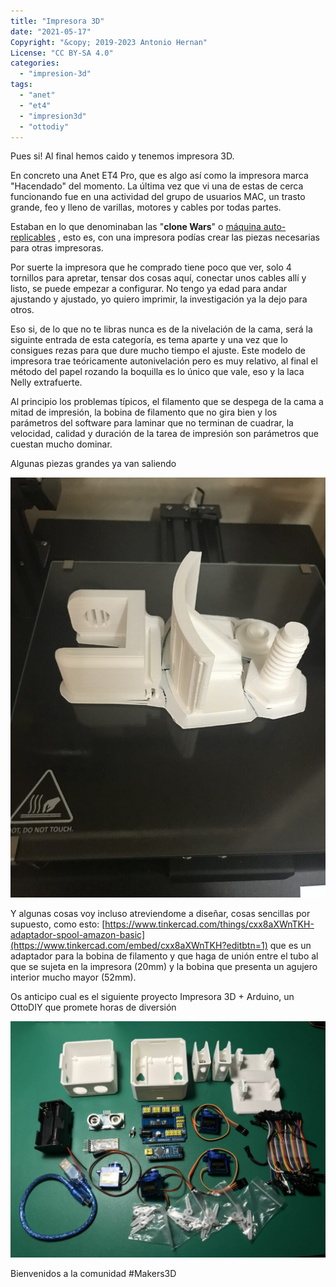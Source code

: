 ```yaml
---
title: "Impresora 3D"
date: "2021-05-17"
Copyright: "&copy; 2019-2023 Antonio Hernan"
License: "CC BY-SA 4.0"
categories: 
  - "impresion-3d"
tags: 
  - "anet"
  - "et4"
  - "impresion3d"
  - "ottodiy"
---
```


Pues si! Al final hemos caido y tenemos impresora 3D.

En concreto una Anet ET4 Pro, que es algo así como la impresora marca "Hacendado" del momento. La última vez que vi una de estas de cerca funcionando fue en una actividad del grupo de usuarios MAC, un trasto grande, feo y lleno de varillas, motores y cables por todas partes.

Estaban en lo que denominaban las "**clone Wars**" o [máquina auto-replicables](https://www.reprap.org/wiki/RepRap/es) , esto es, con una impresora podías crear las piezas necesarias para otras impresoras.

Por suerte la impresora que he comprado tiene poco que ver, solo 4 tornillos para apretar, tensar dos cosas aquí, conectar unos cables allí y listo, se puede empezar a configurar. No tengo ya edad para andar ajustando y ajustado, yo quiero imprimir, la investigación ya la dejo para otros.

Eso si, de lo que no te libras nunca es de la nivelación de la cama, será la siguinte entrada de esta categoría, es tema aparte y una vez que lo consigues rezas para que dure mucho tiempo el ajuste. Este modelo de impresora trae teóricamente autonivelación pero es muy relativo, al final el método del papel rozando la boquilla es lo único que vale, eso y la laca Nelly extrafuerte.

Al principio los problemas típicos, el filamento que se despega de la cama a mitad de impresión, la bobina de filamento que no gira bien y los parámetros del software para laminar que no terminan de cuadrar, la velocidad, calidad y duración de la tarea de impresión son parámetros que cuestan mucho dominar.

Algunas piezas grandes ya van saliendo

![](../images/IMG_2756-768x1024.jpg)

Y algunas cosas voy incluso atreviendome a diseñar, cosas sencillas por supuesto, como esto: [https://www.tinkercad.com/things/cxx8aXWnTKH-adaptador-spool-amazon-basic](https://www.tinkercad.com/embed/cxx8aXWnTKH?editbtn=1) que es un adaptador para la bobina de filamento y que haga de unión entre el tubo al que se sujeta en la impresora (20mm) y la bobina que presenta un agujero interior mucho mayor (52mm).

Os anticipo cual es el siguiente proyecto Impresora 3D + Arduino, un OttoDIY que promete horas de diversión

![](../images/IMG_2770-1024x768.jpg)

Bienvenidos a la comunidad #Makers3D
